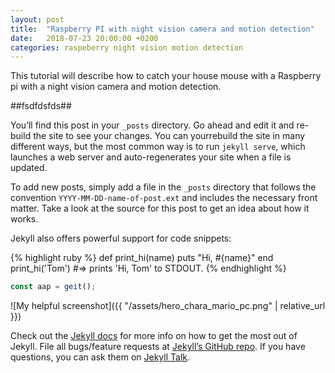 ```yaml
---
layout: post
title:  "Raspberry PI with night vision camera and motion detection"
date:   2018-07-23 20:00:00 +0200
categories: raspeberry night vision motion detection
---
```

This tutorial will describe how to catch your house mouse with a Raspberry pi with a night vision camera and motion detection.

##fsdfdsfds##

You’ll find this post in your `_posts` directory. Go ahead and edit it and re-build the site to see your changes. You can yourrebuild the site in many different ways, but the most common way is to run `jekyll serve`, which launches a web server and auto-regenerates your site when a file is updated.

To add new posts, simply add a file in the `_posts` directory that follows the convention `YYYY-MM-DD-name-of-post.ext` and includes the necessary front matter. Take a look at the source for this post to get an idea about how it works.

Jekyll also offers powerful support for code snippets:

{% highlight ruby %}
def print_hi(name)
  puts "Hi, #{name}"
end
print_hi('Tom')
#=> prints 'Hi, Tom' to STDOUT.
{% endhighlight %}

```javascript
const aap = geit();


```

![My helpful screenshot]({{ "/assets/hero_chara_mario_pc.png" | relative_url }})

Check out the [Jekyll docs][jekyll-docs] for more info on how to get the most out of Jekyll. File all bugs/feature requests at [Jekyll’s GitHub repo][jekyll-gh]. If you have questions, you can ask them on [Jekyll Talk][jekyll-talk].

[jekyll-docs]: https://jekyllrb.com/docs/home
[jekyll-gh]:   https://github.com/jekyll/jekyll
[jekyll-talk]: https://talk.jekyllrb.com/